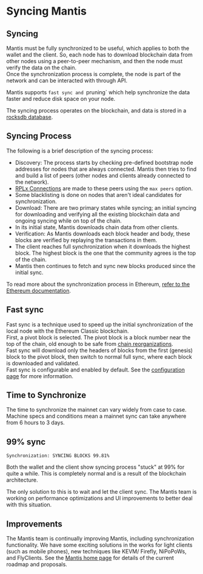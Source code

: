 # Syncing Mantis

## Syncing
Mantis must be fully synchronized to be useful, which applies to both the wallet and the client. So, each node has to download blockchain data from other nodes using a peer-to-peer mechanism, and then the node must verify the data on the chain.  
Once the synchronization process is complete, the node is part of the network and can be interacted with through API.

Mantis supports `fast sync and `pruning` which help synchronize the data faster and reduce disk space on your node.

The syncing process operates on the blockchain, and data is stored in a [rocksdb database](https://rocksdb.org/).

## Syncing Process
The following is a brief description of the syncing process:
* Discovery: The process starts by checking pre-defined bootstrap node addresses for nodes that are always connected. Mantis then tries to find and build a list of peers (other nodes and clients already connected to the network).  
* [RPLx Connections](https://github.com/ethereum/devp2p/blob/master/rlpx.md) are made to these peers using the `max peers` option.  
* Some blacklisting is done on nodes that aren't ideal candidates for synchronization.
* Download: There are two primary states while syncing; an initial syncing for downloading and verifying all the existing blockchain data and ongoing syncing while on top of the chain.  
* In its initial state, Mantis downloads chain data from other clients.
* Verification: As Mantis downloads each block header and body, these blocks are verified by replaying the transactions in them.
* The client reaches full synchronization when it downloads the highest block. The highest block is the one that the community agrees is the top of the chain.
* Mantis then continues to fetch and sync new blocks produced since the initial sync.

To read more about the synchronization process in Ethereum, [refer to the Ethereum documentation](https://github.com/ethereum/devp2p/blob/master/caps/eth.md).

## Fast sync   
Fast sync is a technique used to speed up the initial synchronization of the local node with the Ethereum Classic blockchain.  
First, a pivot block is selected. The pivot block is a block number near the top of the chain, old enough to be safe from [chain reorganizations](https://blog.ethereum.org/2015/08/08/chain-reorganisation-depth-expectations/).   
Fast sync will download only the headers of blocks from the first (genesis) block to the pivot block, then switch to normal full sync, where each block is downloaded and validated.  
Fast sync is configurable and enabled by default. See the [configuration page](/how-tos/how-to-configure-mantis) for more information.

## Time to Synchronize
The time to synchronize the mainnet can vary widely from case to case. Machine specs and conditions mean a mainnet sync can take anywhere from 6 hours to 3 days.
## 99% sync
`Synchronization: SYNCING BLOCKS 99.81%`

Both the wallet and the client show syncing process "stuck" at 99% for quite a while. This is completely normal and is a result of the blockchain architecture.

The only solution to this is to wait and let the client sync. The Mantis team is working on performance optimizations and UI improvements to better deal with this situation.
## Improvements
The Mantis team is continually improving Mantis, including synchronization functionality. 
We have some exciting solutions in the works for light clients (such as mobile phones), new techniques like KEVM/ Firefly, NiPoPoWs, and FlyClients. See the [Mantis home page](https://mantisclient.io/) for details of the current roadmap and proposals.
